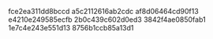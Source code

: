 fce2ea311dd8bccd
a5c2112616ab2cdc
af8d06464cd90f13
e4210e249585ecfb
2b0c439c602d0ed3
3842f4ae0850fab1
1e7c4e243e551d13
8756b1ccb85a13d1
